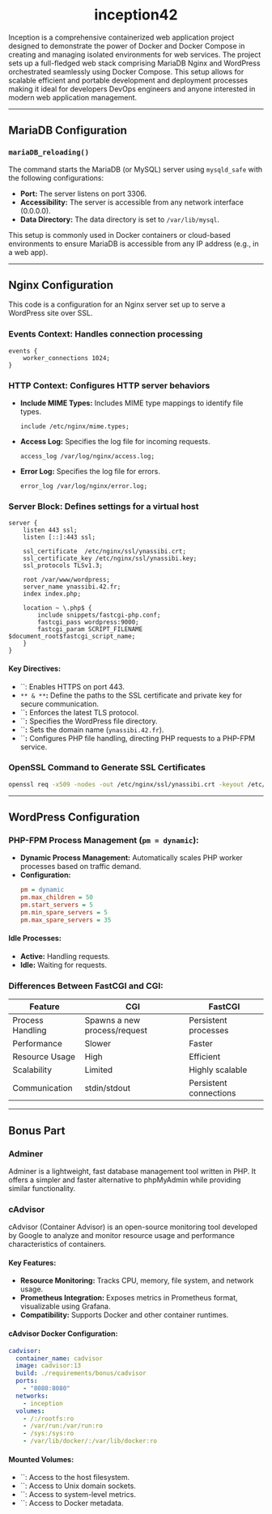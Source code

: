 <h1 align="center" id="title">inception42</h1>

<p id="description">Inception is a comprehensive containerized web application project designed to demonstrate the power of Docker and Docker Compose in creating and managing isolated environments for web services. The project sets up a full-fledged web stack comprising MariaDB Nginx and WordPress orchestrated seamlessly using Docker Compose. This setup allows for scalable efficient and portable development and deployment processes making it ideal for developers DevOps engineers and anyone interested in modern web application management.</p>

---

## MariaDB Configuration

### `mariaDB_reloading()`

The command starts the MariaDB (or MySQL) server using `mysqld_safe` with the following configurations:

- **Port:** The server listens on port 3306.
- **Accessibility:** The server is accessible from any network interface (0.0.0.0).
- **Data Directory:** The data directory is set to `/var/lib/mysql`.

This setup is commonly used in Docker containers or cloud-based environments to ensure MariaDB is accessible from any IP address (e.g., in a web app).

---

## Nginx Configuration

This code is a configuration for an Nginx server set up to serve a WordPress site over SSL.

### Events Context: Handles connection processing

```nginx
events {
    worker_connections 1024;
}
```

### HTTP Context: Configures HTTP server behaviors

- **Include MIME Types:** Includes MIME type mappings to identify file types.
  ```nginx
  include /etc/nginx/mime.types;
  ```
- **Access Log:** Specifies the log file for incoming requests.
  ```nginx
  access_log /var/log/nginx/access.log;
  ```
- **Error Log:** Specifies the log file for errors.
  ```nginx
  error_log /var/log/nginx/error.log;
  ```

### Server Block: Defines settings for a virtual host

```nginx
server {
    listen 443 ssl;
    listen [::]:443 ssl;

    ssl_certificate  /etc/nginx/ssl/ynassibi.crt;
    ssl_certificate_key /etc/nginx/ssl/ynassibi.key;
    ssl_protocols TLSv1.3;

    root /var/www/wordpress;
    server_name ynassibi.42.fr;
    index index.php;

    location ~ \.php$ {
        include snippets/fastcgi-php.conf;
        fastcgi_pass wordpress:9000;
        fastcgi_param SCRIPT_FILENAME $document_root$fastcgi_script_name;
    }
}
```

#### Key Directives:

- \`\`: Enables HTTPS on port 443.
- `** & **`**:** Define the paths to the SSL certificate and private key for secure communication.
- \`\`**:** Enforces the latest TLS protocol.
- \`\`**:** Specifies the WordPress file directory.
- \`\`**:** Sets the domain name (`ynassibi.42.fr`).
- \`\`**:** Configures PHP file handling, directing PHP requests to a PHP-FPM service.

### OpenSSL Command to Generate SSL Certificates

```bash
openssl req -x509 -nodes -out /etc/nginx/ssl/ynassibi.crt -keyout /etc/nginx/ssl/ynassibi.key -subj "/C=MO/ST=KH/L=KH/O=1337/OU=1337/CN=ynassibi.42.fr/UID=ynassibi"
```

---

## WordPress Configuration

### PHP-FPM Process Management (`pm = dynamic`):

- **Dynamic Process Management:** Automatically scales PHP worker processes based on traffic demand.
- **Configuration:**
  ```ini
  pm = dynamic
  pm.max_children = 50
  pm.start_servers = 5
  pm.min_spare_servers = 5
  pm.max_spare_servers = 35
  ```

#### Idle Processes:

- **Active:** Handling requests.
- **Idle:** Waiting for requests.

### Differences Between FastCGI and CGI:

| Feature          | CGI                          | FastCGI                |
| ---------------- | ---------------------------- | ---------------------- |
| Process Handling | Spawns a new process/request | Persistent processes   |
| Performance      | Slower                       | Faster                 |
| Resource Usage   | High                         | Efficient              |
| Scalability      | Limited                      | Highly scalable        |
| Communication    | stdin/stdout                 | Persistent connections |

---

## Bonus Part

### Adminer

Adminer is a lightweight, fast database management tool written in PHP. It offers a simpler and faster alternative to phpMyAdmin while providing similar functionality.

### cAdvisor

cAdvisor (Container Advisor) is an open-source monitoring tool developed by Google to analyze and monitor resource usage and performance characteristics of containers.

#### Key Features:

- **Resource Monitoring:** Tracks CPU, memory, file system, and network usage.
- **Prometheus Integration:** Exposes metrics in Prometheus format, visualizable using Grafana.
- **Compatibility:** Supports Docker and other container runtimes.

#### cAdvisor Docker Configuration:

```yaml
cadvisor:
  container_name: cadvisor
  image: cadvisor:13
  build: ./requirements/bonus/cadvisor
  ports:
    - "8080:8080"
  networks:
    - inception
  volumes:
    - /:/rootfs:ro
    - /var/run:/var/run:ro
    - /sys:/sys:ro
    - /var/lib/docker/:/var/lib/docker:ro
```

#### Mounted Volumes:

- \`\`: Access to the host filesystem.
- \`\`: Access to Unix domain sockets.
- \`\`: Access to system-level metrics.
- \`\`: Access to Docker metadata.

